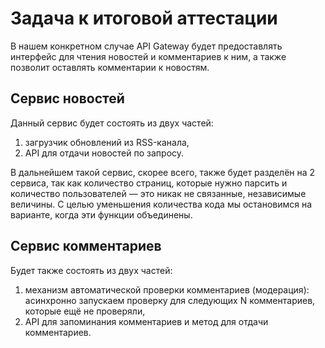 # Задача к итоговой аттестации

В нашем конкретном случае API Gateway будет предоставлять интерфейс для чтения новостей и комментариев к ним, а также позволит оставлять комментарии к новостям.

## Сервис новостей

Данный сервис будет состоять из двух частей:

1. загрузчик обновлений из RSS-канала,
2. API для отдачи новостей по запросу.

В дальнейшем такой сервис, скорее всего, также будет разделён на 2 сервиса, так как количество страниц, которые нужно парсить и количество пользователей — это никак не связанные, независимые величины. С целью уменьшения количества кода мы остановимся на варианте, когда эти функции объединены.

## Сервис комментариев

Будет также состоять из двух частей:

1. механизм автоматической проверки комментариев (модерация): асинхронно запускаем проверку для следующих N комментариев, которые ещё не проверяли,
2. API для запоминания комментариев и метод для отдачи комментариев.
